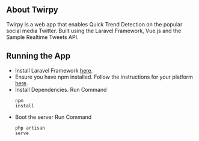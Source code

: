 <!--<p align="center">
<a href="https://travis-ci.org/laravel/framework"><img src="https://travis-ci.org/laravel/framework.svg" alt="Build Status"></a>
<a href="https://packagist.org/packages/laravel/framework"><img src="https://poser.pugx.org/laravel/framework/d/total.svg" alt="Total Downloads"></a>
<a href="https://packagist.org/packages/laravel/framework"><img src="https://poser.pugx.org/laravel/framework/v/stable.svg" alt="Latest Stable Version"></a>
<a href="https://packagist.org/packages/laravel/framework"><img src="https://poser.pugx.org/laravel/framework/license.svg" alt="License"></a>
</p>-->

## About Twirpy

Twirpy is a web app that enables Quick Trend Detection on the popular social media Twitter. Built using the Laravel Framework, Vue.js and the Sample Realtime Tweets API.

## Running the App
- Install Laravel Framework <a href="https://laravel.com/docs/5.6">here</a>.
- Ensure you have npm installed. Follow the instructions for your platform <a href="https://github.com/npm/npm">here</a>.
- Install Dependencies. Run Command <pre><code>npm install</code></pre>
- Boot the server Run Command <pre><code>php artisan serve</code></pre>



